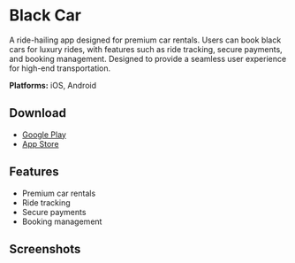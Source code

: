 # Black Car

A ride-hailing app designed for premium car rentals. Users can book black cars for luxury rides, with features such as ride tracking, secure payments, and booking management. Designed to provide a seamless user experience for high-end transportation.

**Platforms:** iOS, Android

## Download

- [Google Play](https://play.google.com/store/apps/details?id=com.moltaqa.blackcar&pli=1)
- [App Store](https://apps.apple.com/us/app/black-car-%D8%A7%D9%84%D8%B3%D9%8A%D8%A7%D8%B1%D8%A9-%D8%A7%D9%84%D8%B3%D9%88%D8%AF%D8%A7%D8%A1/id6446359503)

## Features

- Premium car rentals
- Ride tracking
- Secure payments
- Booking management

## Screenshots

<!-- Add screenshots here -->

